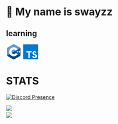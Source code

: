 # :wave: My name is swayzz

## learning
<a target="_blank" href="https://raw.githubusercontent.com/devicons/devicon/refs/heads/master/icons/cplusplus/cplusplus-original.svg" style="display: inline-block;"><img src="https://raw.githubusercontent.com/devicons/devicon/refs/heads/master/icons/cplusplus/cplusplus-original.svg" alt="python" width="42" height="42" /></a>
<a target="_blank" href="https://raw.githubusercontent.com/devicons/devicon/refs/heads/master/icons/typescript/typescript-original.svg" style="display: inline-block;"><img src="https://raw.githubusercontent.com/devicons/devicon/refs/heads/master/icons/typescript/typescript-original.svg" alt="python" width="42" height="42" /></a>


<div display="inline">

# STATS
[![Discord Presence](https://lanyard.cnrad.dev/api/598887245906182174)](https://discord.com/users/598887245906182174)

![](https://github-readme-streak-stats.herokuapp.com/?user=medicalsectors&theme=midnight-purple)  
![](https://github-readme-stats.vercel.app/api?username=medicalsectors&theme=github_dark)
